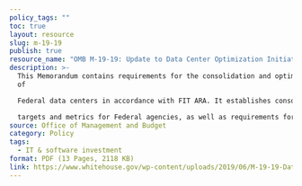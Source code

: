 ```yaml
---
policy_tags: ""
toc: true
layout: resource
slug: m-19-19
publish: true
resource_name: "OMB M-19-19: Update to Data Center Optimization Initiative"
description: >-
  This Memorandum contains requirements for the consolidation and optimization
  of

  Federal data centers in accordance with FIT ARA. It establishes consolidation and optimization

  targets and metrics for Federal agencies, as well as requirements for reporting on their progress. Dated June 25, 2019. 
source: Office of Management and Budget
category: Policy
tags:
  - IT & software investment
format: PDF (13 Pages, 2118 KB)
link: https://www.whitehouse.gov/wp-content/uploads/2019/06/M-19-19-Data-Centers.pdf
---
```

